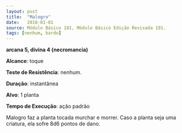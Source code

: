 ```yaml
---
layout: post
title:  "Malogro"
date:   2018-01-01
source: Módulo Básico 181, Módulo Básico Edição Revisada 191.
tags: [nenhum, bardo]
---
```


**arcana 5, divina 4 (necromancia)**

**Alcance**: toque

**Teste de Resistência**: nenhum.

**Duração**: instantânea

**Alvo**: 1 planta

**Tempo de Execução**: ação padrão

Malogro faz a planta tocada murchar e morrer. Caso a planta seja uma criatura, ela sofre 8d6 pontos de dano.
